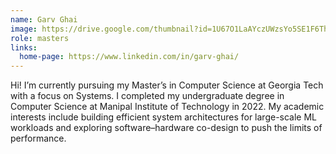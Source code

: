 ```yaml
---
name: Garv Ghai
image: https://drive.google.com/thumbnail?id=1U67O1LaAYczUWzsYo5SE1F6Thsa5MKrk&sz=w1000
role: masters
links:
  home-page: https://www.linkedin.com/in/garv-ghai/
---
```


Hi! I’m currently pursuing my Master’s in Computer Science at Georgia Tech with a focus on Systems. I completed my undergraduate degree in Computer Science at Manipal Institute of Technology in 2022. My academic interests include building efficient system architectures for large-scale ML workloads and exploring software–hardware co-design to push the limits of performance.
